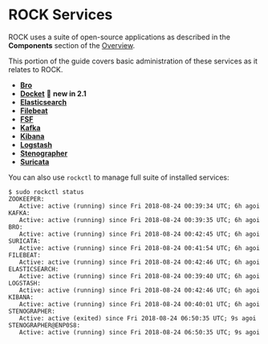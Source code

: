# ROCK Services

ROCK uses a suite of open-source applications as described in the **Components**
section of the [Overview](overview/index.md).

This portion of the guide covers basic administration of these services as it relates to ROCK.


* **[Bro](bro.md)**
* **[Docket](docket.md)** :wrench: **new in 2.1**
* **[Elasticsearch](elasticsearch.md)**
* **[Filebeat](filebeat.md)**
* **[FSF](fsf.md)**
* **[Kafka](kafka.md)**
* **[Kibana](kibana.md)**
* **[Logstash](logstash.md)**
* **[Stenographer](stenographer.md)**
* **[Suricata](suricata.md)**

You can also use `rockctl` to manage full suite of installed services:

```
$ sudo rockctl status
ZOOKEEPER:
   Active: active (running) since Fri 2018-08-24 00:39:34 UTC; 6h agoi
KAFKA:
   Active: active (running) since Fri 2018-08-24 00:39:35 UTC; 6h agoi
BRO:
   Active: active (running) since Fri 2018-08-24 00:42:45 UTC; 6h agoi
SURICATA:
   Active: active (running) since Fri 2018-08-24 00:41:54 UTC; 6h agoi
FILEBEAT:
   Active: active (running) since Fri 2018-08-24 00:42:46 UTC; 6h agoi
ELASTICSEARCH:
   Active: active (running) since Fri 2018-08-24 00:39:40 UTC; 6h agoi
LOGSTASH:
   Active: active (running) since Fri 2018-08-24 00:42:46 UTC; 6h agoi
KIBANA:
   Active: active (running) since Fri 2018-08-24 00:40:01 UTC; 6h agoi
STENOGRAPHER:
   Active: active (exited) since Fri 2018-08-24 06:50:35 UTC; 9s agoi
STENOGRAPHER@ENP0S8:
   Active: active (running) since Fri 2018-08-24 06:50:35 UTC; 9s agoi
```
